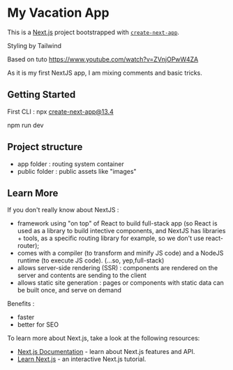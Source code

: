 # My Vacation App

This is a [Next.js](https://nextjs.org/) project bootstrapped with [`create-next-app`](https://github.com/vercel/next.js/tree/canary/packages/create-next-app).

Styling by Tailwind

Based on tuto https://www.youtube.com/watch?v=ZVnjOPwW4ZA

As it is my first NextJS app, I am mixing comments and basic tricks.

## Getting Started

First CLI : npx create-next-app@13.4

npm run dev

## Project structure

- app folder : routing system container
- public folder : public assets like "images"

## Learn More

If you don't really know about NextJS :

- framework using "on top" of React to build full-stack app (so React is used as a library to build intective components, and NextJS has libraries + tools, as a specific routing library for example, so we don't use react-router);
- comes with a compiler (to transform and minify JS code) and a NodeJS runtime (to execute JS code). (...so, yep,full-stack)
- allows server-side rendering (SSR) : components are rendered on the server and contents are sending to the client
- allows static site generation : pages or components with static data can be built once, and serve on demand

Benefits :

- faster
- better for SEO

To learn more about Next.js, take a look at the following resources:

- [Next.js Documentation](https://nextjs.org/docs) - learn about Next.js features and API.
- [Learn Next.js](https://nextjs.org/learn) - an interactive Next.js tutorial.
